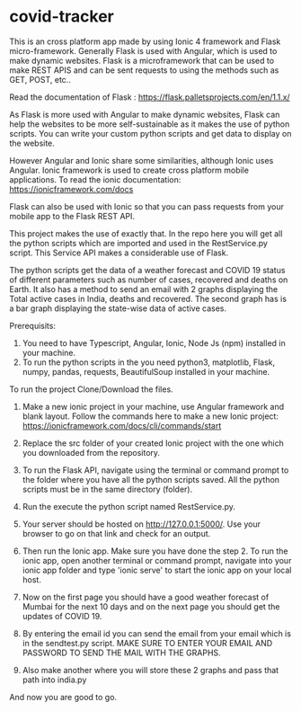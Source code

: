 # covid-tracker
This is an cross platform app made by using Ionic 4 framework and Flask micro-framework. Generally Flask is used with Angular,
which is used to make dynamic websites. 
Flask is a microframework that can be used to make REST APIS and can be sent requests to using the methods such as GET, POST, etc..

Read the documentation of Flask : https://flask.palletsprojects.com/en/1.1.x/

As Flask is more used with Angular to make dynamic websites, Flask can help the websites to be more self-sustainable as it makes the use of python scripts. You can write your custom python scripts and get data to display on the website.

However Angular and Ionic share some similarities, although Ionic uses Angular.
Ionic framework is used to create cross platform mobile applications. To read the ionic documentation: https://ionicframework.com/docs

Flask can also be used with Ionic so that you can pass requests from your mobile app to the Flask REST API.

This project makes the use of exactly that.
In the repo here you will get all the python scripts which are imported and used in the RestService.py script. This Service API makes a considerable use of Flask.

The python scripts get the data of a weather forecast and COVID 19 status of different parameters such as number of cases, recovered and deaths on Earth.
It also has a method to send an email with 2 graphs displaying the Total active cases in India, deaths and recovered. The second graph has is a bar graph displaying the state-wise data of active cases.


Prerequisits:
1) You need to have Typescript, Angular, Ionic, Node Js (npm) installed in your machine.
2) To run the python scripts in the you need python3, matplotlib, Flask, numpy, pandas, requests, BeautifulSoup installed in your machine.

To run the project
Clone/Download the files.

1) Make a new ionic project in your machine, use Angular framework and blank layout.
Follow the commands here to make a new Ionic project: https://ionicframework.com/docs/cli/commands/start

2) Replace the src folder of your created Ionic project with the one which you downloaded from the repository.

3) To run the Flask API, navigate using the terminal or command prompt to the folder where you have all the python scripts saved.
All the python scripts must be in the same directory (folder).

4) Run the execute the python script named RestService.py.

5) Your server should be hosted on http://127.0.0.1:5000/. Use your browser to go on that link and check for an output.

6) Then run the Ionic app. Make sure you have done the step 2. To run the ionic app, open another terminal or command prompt, navigate into your ionic app folder and type 'ionic serve' to start the ionic app on your local host.

7) Now on the first page you should have a good weather forecast of Mumbai for the next 10 days and on the next page you should get the updates of COVID 19. 

8) By entering the email id you can send the email from your email which is in the sendtest.py script. 
MAKE SURE TO ENTER YOUR EMAIL AND PASSWORD TO SEND THE MAIL WITH THE GRAPHS.

9) Also make another where you will store these 2 graphs and pass that path into india.py

And now you are good to go.
